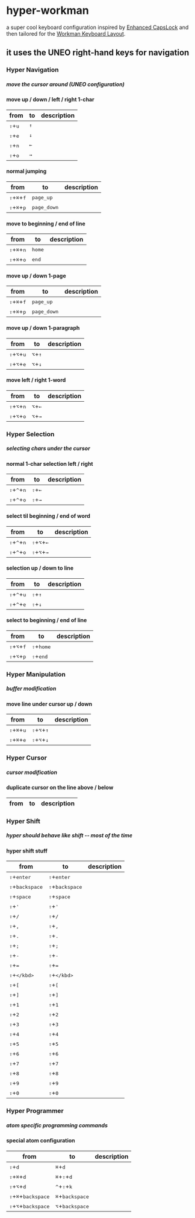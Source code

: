# hyper-workman
a super cool keyboard configuration inspired by [Enhanced CapsLock](https://github.com/Vonng/Capslock) and then tailored for the [Workman Keyboard Layout](https://workmanlayout.org/).

it uses the UNEO right-hand keys for navigation
---


### Hyper Navigation

##### move the cursor around (UNEO configuration)

#### move up / down / left / right 1-char
| from | to | description |
| --- | --- | --- |
| <kbd>⇪</kbd>+<kbd>u</kbd> | <kbd>↑</kbd> | |
| <kbd>⇪</kbd>+<kbd>e</kbd> | <kbd>↓</kbd> | |
| <kbd>⇪</kbd>+<kbd>n</kbd> | <kbd>←</kbd> | |
| <kbd>⇪</kbd>+<kbd>o</kbd> | <kbd>→</kbd> | |

#### normal jumping
| from | to | description |
| --- | --- | --- |
| <kbd>⇪</kbd>+<kbd>⌘</kbd>+<kbd>f</kbd> | <kbd>page_up</kbd> | |
| <kbd>⇪</kbd>+<kbd>⌘</kbd>+<kbd>p</kbd> | <kbd>page_down</kbd> | |

#### move to beginning / end of line
| from | to | description |
| --- | --- | --- |
| <kbd>⇪</kbd>+<kbd>⌘</kbd>+<kbd>n</kbd> | <kbd>home</kbd> | |
| <kbd>⇪</kbd>+<kbd>⌘</kbd>+<kbd>o</kbd> | <kbd>end</kbd> | |

#### move up / down 1-page
| from | to | description |
| --- | --- | --- |
| <kbd>⇪</kbd>+<kbd>⌘</kbd>+<kbd>f</kbd> | <kbd>page_up</kbd> | |
| <kbd>⇪</kbd>+<kbd>⌘</kbd>+<kbd>p</kbd> | <kbd>page_down</kbd> | |

#### move up / down 1-paragraph
| from | to | description |
| --- | --- | --- |
| <kbd>⇪</kbd>+<kbd>⌥</kbd>+<kbd>u</kbd> | <kbd>⌥</kbd>+<kbd>↑</kbd> | |
| <kbd>⇪</kbd>+<kbd>⌥</kbd>+<kbd>e</kbd> | <kbd>⌥</kbd>+<kbd>↓</kbd> | |

#### move left / right 1-word
| from | to | description |
| --- | --- | --- |
| <kbd>⇪</kbd>+<kbd>⌥</kbd>+<kbd>n</kbd> | <kbd>⌥</kbd>+<kbd>←</kbd> | |
| <kbd>⇪</kbd>+<kbd>⌥</kbd>+<kbd>o</kbd> | <kbd>⌥</kbd>+<kbd>→</kbd> | |


### Hyper Selection

##### selecting chars under the cursor

#### normal 1-char selection left / right
| from | to | description |
| --- | --- | --- |
| <kbd>⇪</kbd>+<kbd>^</kbd>+<kbd>n</kbd> | <kbd>⇧</kbd>+<kbd>←</kbd> | |
| <kbd>⇪</kbd>+<kbd>^</kbd>+<kbd>o</kbd> | <kbd>⇧</kbd>+<kbd>→</kbd> | |

#### select til beginning / end of word
| from | to | description |
| --- | --- | --- |
| <kbd>⇪</kbd>+<kbd>^</kbd>+<kbd>n</kbd> | <kbd>⇧</kbd>+<kbd>⌥</kbd>+<kbd>←</kbd> | |
| <kbd>⇪</kbd>+<kbd>^</kbd>+<kbd>o</kbd> | <kbd>⇧</kbd>+<kbd>⌥</kbd>+<kbd>→</kbd> | |

#### selection up / down to line
| from | to | description |
| --- | --- | --- |
| <kbd>⇪</kbd>+<kbd>^</kbd>+<kbd>u</kbd> | <kbd>⇧</kbd>+<kbd>↑</kbd> | |
| <kbd>⇪</kbd>+<kbd>^</kbd>+<kbd>e</kbd> | <kbd>⇧</kbd>+<kbd>↓</kbd> | |

#### select to beginning / end of line
| from | to | description |
| --- | --- | --- |
| <kbd>⇪</kbd>+<kbd>⌥</kbd>+<kbd>f</kbd> | <kbd>⇧</kbd>+<kbd>home</kbd> | |
| <kbd>⇪</kbd>+<kbd>⌥</kbd>+<kbd>p</kbd> | <kbd>⇧</kbd>+<kbd>end</kbd> | |


### Hyper Manipulation

##### buffer modification

#### move line under cursor up / down
| from | to | description |
| --- | --- | --- |
| <kbd>⇪</kbd>+<kbd>⌘</kbd>+<kbd>u</kbd> | <kbd>⇧</kbd>+<kbd>⌥</kbd>+<kbd>↑</kbd> | |
| <kbd>⇪</kbd>+<kbd>⌘</kbd>+<kbd>e</kbd> | <kbd>⇧</kbd>+<kbd>⌥</kbd>+<kbd>↓</kbd> | |


### Hyper Cursor

##### cursor modification

#### duplicate cursor on the line above / below
| from | to | description |
| --- | --- | --- |


### Hyper Shift

##### hyper should behave like shift -- most of the time

#### hyper shift stuff
| from | to | description |
| --- | --- | --- |
| <kbd>⇪</kbd>+<kbd>enter</kbd> | <kbd>⇧</kbd>+<kbd>enter</kbd> | |
| <kbd>⇪</kbd>+<kbd>backspace</kbd> | <kbd>⇧</kbd>+<kbd>backspace</kbd> | |
| <kbd>⇪</kbd>+<kbd>space</kbd> | <kbd>⇧</kbd>+<kbd>space</kbd> | |
| <kbd>⇪</kbd>+<kbd>'</kbd> | <kbd>⇧</kbd>+<kbd>'</kbd> | |
| <kbd>⇪</kbd>+<kbd>/</kbd> | <kbd>⇧</kbd>+<kbd>/</kbd> | |
| <kbd>⇪</kbd>+<kbd>,</kbd> | <kbd>⇧</kbd>+<kbd>,</kbd> | |
| <kbd>⇪</kbd>+<kbd>.</kbd> | <kbd>⇧</kbd>+<kbd>.</kbd> | |
| <kbd>⇪</kbd>+<kbd>;</kbd> | <kbd>⇧</kbd>+<kbd>;</kbd> | |
| <kbd>⇪</kbd>+<kbd>-</kbd> | <kbd>⇧</kbd>+<kbd>-</kbd> | |
| <kbd>⇪</kbd>+<kbd>=</kbd> | <kbd>⇧</kbd>+<kbd>=</kbd> | |
| <kbd>⇪</kbd>+<kbd>\</kbd> | <kbd>⇧</kbd>+<kbd>\</kbd> | |
| <kbd>⇪</kbd>+<kbd>[</kbd> | <kbd>⇧</kbd>+<kbd>[</kbd> | |
| <kbd>⇪</kbd>+<kbd>]</kbd> | <kbd>⇧</kbd>+<kbd>]</kbd> | |
| <kbd>⇪</kbd>+<kbd>1</kbd> | <kbd>⇧</kbd>+<kbd>1</kbd> | |
| <kbd>⇪</kbd>+<kbd>2</kbd> | <kbd>⇧</kbd>+<kbd>2</kbd> | |
| <kbd>⇪</kbd>+<kbd>3</kbd> | <kbd>⇧</kbd>+<kbd>3</kbd> | |
| <kbd>⇪</kbd>+<kbd>4</kbd> | <kbd>⇧</kbd>+<kbd>4</kbd> | |
| <kbd>⇪</kbd>+<kbd>5</kbd> | <kbd>⇧</kbd>+<kbd>5</kbd> | |
| <kbd>⇪</kbd>+<kbd>6</kbd> | <kbd>⇧</kbd>+<kbd>6</kbd> | |
| <kbd>⇪</kbd>+<kbd>7</kbd> | <kbd>⇧</kbd>+<kbd>7</kbd> | |
| <kbd>⇪</kbd>+<kbd>8</kbd> | <kbd>⇧</kbd>+<kbd>8</kbd> | |
| <kbd>⇪</kbd>+<kbd>9</kbd> | <kbd>⇧</kbd>+<kbd>9</kbd> | |
| <kbd>⇪</kbd>+<kbd>0</kbd> | <kbd>⇧</kbd>+<kbd>0</kbd> | |


### Hyper Programmer

##### atom specific programming commands

#### special atom configuration
| from | to | description |
| --- | --- | --- |
| <kbd>⇪</kbd>+<kbd>d</kbd> | <kbd>⌘</kbd>+<kbd>d</kbd> | |
| <kbd>⇪</kbd>+<kbd>⌘</kbd>+<kbd>d</kbd> | <kbd>⌘</kbd>+<kbd>⇧</kbd>+<kbd>d</kbd> | |
| <kbd>⇪</kbd>+<kbd>⌥</kbd>+<kbd>d</kbd> | <kbd>^</kbd>+<kbd>⇧</kbd>+<kbd>k</kbd> | |
| <kbd>⇪</kbd>+<kbd>⌘</kbd>+<kbd>backspace</kbd> | <kbd>⌘</kbd>+<kbd>backspace</kbd> | |
| <kbd>⇪</kbd>+<kbd>⌥</kbd>+<kbd>backspace</kbd> | <kbd>⌥</kbd>+<kbd>backspace</kbd> | |

